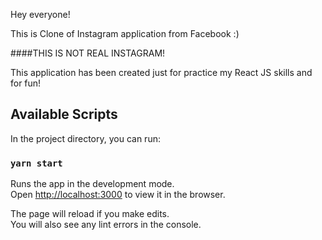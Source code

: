 Hey everyone!

This is Clone of Instagram application from Facebook :)

####THIS IS NOT REAL INSTAGRAM!

This application has been created just for practice my React JS skills and for fun!

## Available Scripts

In the project directory, you can run:

### `yarn start`

Runs the app in the development mode.<br />
Open [http://localhost:3000](http://localhost:3000) to view it in the browser.

The page will reload if you make edits.<br />
You will also see any lint errors in the console.

